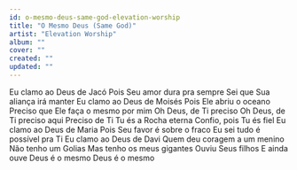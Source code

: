 ```yaml
---
id: o-mesmo-deus-same-god-elevation-worship
title: "O Mesmo Deus (Same God)"
artist: "Elevation Worship"
album: ""
cover: ""
created: ""
updated: ""
---
```


Eu clamo ao Deus de Jacó
Pois Seu amor dura pra sempre
Sei que Sua aliança irá manter
Eu clamo ao Deus de Moisés
Pois Ele abriu o oceano
Preciso que Ele faça o mesmo por mim
Oh Deus, de Ti preciso
Oh Deus, de Ti preciso aqui
Preciso de Ti
Tu és a Rocha eterna
Confio, pois Tu és fiel
Eu clamo ao Deus de Maria
Pois Seu favor é sobre o fraco
Eu sei tudo é possível pra Ti
Eu clamo ao Deus de Davi
Quem deu coragem a um menino
Não tenho um Golias
Mas tenho os meus gigantеs
Ouviu Seus filhos
E ainda ouve
Deus é o mеsmo
Deus é o mesmo